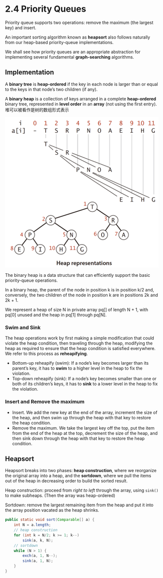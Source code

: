 # 2.4 Priority Queues

Priority queue supports two operations: remove the maximum \(the largest key\) and insert.

An important sorting algorithm known as **heapsort** also follows naturally from our heap-based priority-queue implementations.

We shall see how priority queues are an appropriate abstraction for implementing several fundamental **graph-searching** algorithms.

## Implementation

A **binary tree** is **heap-ordered** if the key in each node is larger than or equal to the keys in that node’s two children \(if any\).

A **binary heap** is a collection of keys arranged in a complete **heap-ordered** binary tree, represented in **level order** in an **array** \(not using the first entry\). 堆可以被看作是树的数组形式表示

![](../../.gitbook/assets/screen-shot-2018-07-05-at-21.37.22.png)

The binary heap is a data structure that can efficiently support the basic priority-queue operations. 

In a binary heap, the parent of the node in position k is in position k/2 and, conversely, the two children of the node in position k are in positions 2k and 2k + 1.

We represent a heap of size N in private array pq\[\] of length N + 1, with pq\[0\] unused and the heap in pq\[1\] through pq\[N\].

### Swim and Sink

The heap operations work by first making a simple modification that could violate the heap condition, then traveling through the heap, modifying the heap as required to ensure that the heap condition is satisfied everywhere. We refer to this process as **reheapifying**.

* Bottom-up reheapify \(swim\): If a node’s key becomes larger than its parent’s key, it has to **swim** to a higher level in the heap to fix the violation.
* Top-down reheapify \(sink\): If a node’s key becomes smaller than one or both of its children’s keys, it has to **sink** to a lower level in the heap to fix the violation.

### Insert and Remove the maximum

* Insert. We add the new key at the end of the array, increment the size of the heap, and then swim up through the heap with that key to restore the heap condition.
* Remove the maximum. We take the largest key off the top, put the item from the end of the heap at the top, decrement the size of the heap, and then sink down through the heap with that key to restore the heap condition.

## Heapsort

Heapsort breaks into two phases: **heap construction**, where we reorganize the original array into a heap, and the **sortdown**, where we pull the items out of the heap in decreasing order to build the sorted result.

Heap construction: proceed from _right to left_ through the array, using `sink()` to make subheaps. \(Then the array was heap-ordered\)

Sortdown: remove the largest remaining item from the heap and put it into the array position vacated as the heap shrinks.

```java
public static void sort(Comparable[] a) {
    int N = a.length;
    // heap construction
    for (int k = N/2; k >= 1; k--)
        sink(a, k, N);
    // sortdown
    while (N > 1) {
        exch(a, 1, N--);
        sink(a, 1, N);
    }
}
```





